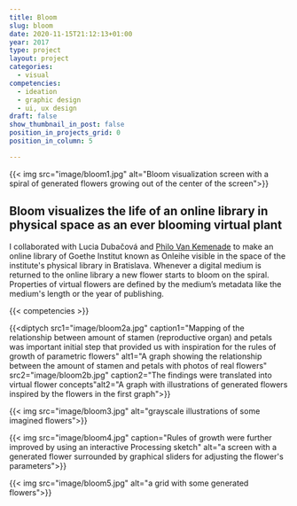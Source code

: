 ```yaml
---
title: Bloom
slug: bloom
date: 2020-11-15T21:12:13+01:00
year: 2017
type: project
layout: project
categories:
  - visual
competencies:
  - ideation
  - graphic design
  - ui, ux design
draft: false
show_thumbnail_in_post: false
position_in_projects_grid: 0
position_in_column: 5

---
```


{{< img src="image/bloom1.jpg" alt="Bloom visualization screen with a spiral of generated flowers growing out of the center of the screen">}}

## Bloom visualizes the life of an online library in physical space as an ever blooming virtual plant

I collaborated with Lucia Dubačová and [Philo Van Kemenade](https://phivk.com/) to make an online library of Goethe Institut known as Onleihe visible in the space of the institute's physical library in Bratislava. Whenever a digital medium is returned to the online library a new flower starts to bloom on the spiral. Properties of virtual flowers are defined by the medium’s metadata like the medium's length or the year of publishing.

{{< competencies >}}

{{<diptych src1="image/bloom2a.jpg" caption1="Mapping of the relationship between amount of stamen (reproductive organ) and petals was important initial step that provided us with inspiration for the rules of growth of parametric flowers" alt1="A graph showing the relationship between the amount of stamen and petals with photos of real flowers" src2="image/bloom2b.jpg" caption2="The findings were translated into virtual flower concepts"alt2="A graph with illustrations of generated flowers inspired by the flowers in the first graph">}}

{{< img src="image/bloom3.jpg" alt="grayscale illustrations of some imagined flowers">}}

{{< img src="image/bloom4.jpg" caption="Rules of growth were further improved by using an interactive Processing sketch" alt="a screen with a generated flower surrounded by graphical sliders for adjusting the flower's parameters">}}

{{< img src="image/bloom5.jpg" alt="a grid with some generated flowers">}}

